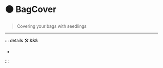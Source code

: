 
# 🟠 <moto>BagCover</moto>

> Covering your bags with seedlings

---

<!-- =================================================== -->
<!-- =================================================== -->
<!-- =================================================== -->
<!-- =================================================== -->
<!-- =================================================== -->
::: details 🛠 <dev>&&&</dev>

-

:::
